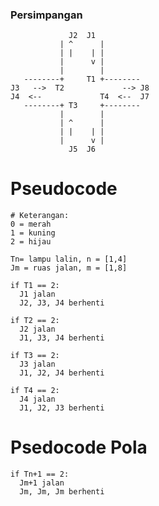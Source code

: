 
### Persimpangan
                 J2  J1
               | ^      |
               | |    | |
               |      v |
               |        |
       --------+     T1 +--------
    J3   -->  T2             --> J8
    J4  <--             T4  <--  J7
       --------+ T3     +--------
               |        |
               | ^      |
               | |    | |
               |      v |
                 J5  J6

# Pseudocode
```
# Keterangan:
0 = merah
1 = kuning
2 = hijau

Tn= lampu lalin, n = [1,4]
Jm = ruas jalan, m = [1,8]

if T1 == 2:
  J1 jalan
  J2, J3, J4 berhenti

if T2 == 2:
  J2 jalan
  J1, J3, J4 berhenti
  
if T3 == 2:
  J3 jalan
  J1, J2, J4 berhenti

if T4 == 2:
  J4 jalan
  J1, J2, J3 berhenti
```

# Psedocode Pola
```
if Tn+1 == 2:
  Jm+1 jalan
  Jm, Jm, Jm berhenti
```
